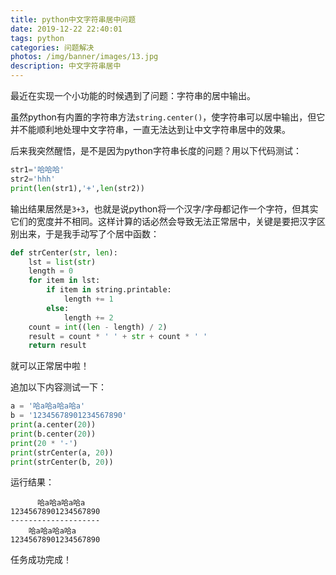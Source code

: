 ```yaml
---
title: python中文字符串居中问题
date: 2019-12-22 22:40:01
tags: python
categories: 问题解决
photos: /img/banner/images/13.jpg
description: 中文字符串居中
---
```


最近在实现一个小功能的时候遇到了问题：字符串的居中输出。

虽然python有内置的字符串方法`string.center()`，使字符串可以居中输出，但它并不能顺利地处理中文字符串，一直无法达到让中文字符串居中的效果。

<!--more-->

后来我突然醒悟，是不是因为python字符串长度的问题？用以下代码测试：

```python
str1='哈哈哈'
str2='hhh'
print(len(str1),'+',len(str2))
```

输出结果居然是`3+3`，也就是说python将一个汉字/字母都记作一个字符，但其实它们的宽度并不相同。这样计算的话必然会导致无法正常居中，关键是要把汉字区别出来，于是我手动写了个居中函数：

```python
def strCenter(str, len):
    lst = list(str)
    length = 0
    for item in lst:
        if item in string.printable:
            length += 1
        else:
            length += 2
    count = int((len - length) / 2)
    result = count * ' ' + str + count * ' '
    return result
```

就可以正常居中啦！

追加以下内容测试一下：

```python
a = '哈a哈a哈a哈a'
b = '12345678901234567890'
print(a.center(20))
print(b.center(20))
print(20 * '-')
print(strCenter(a, 20))
print(strCenter(b, 20))
```

运行结果：

```shell
      哈a哈a哈a哈a      
12345678901234567890
--------------------
    哈a哈a哈a哈a    
12345678901234567890
```

任务成功完成！